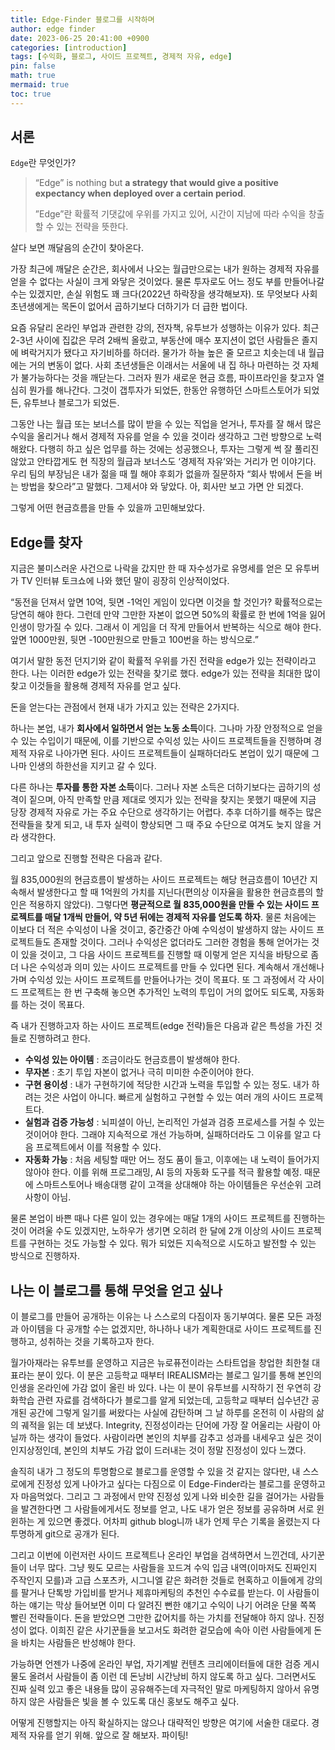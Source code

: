 ```yaml
---
title: Edge-Finder 블로그를 시작하며
author: edge finder
date: 2023-06-25 20:41:00 +0900
categories: [introduction]
tags: [수익화, 블로그, 사이드 프로젝트, 경제적 자유, edge]
pin: false
math: true
mermaid: true
toc: true
---
```




## 서론

`Edge`란 무엇인가?

> “Edge” is nothing but **a strategy that would give a positive expectancy when deployed over a certain period**.
>
> ”Edge”란 확률적 기댓값에 우위를 가지고 있어, 시간이 지남에 따라 수익을 창출할 수 있는 전략을 뜻한다.

살다 보면 깨달음의 순간이 찾아온다.

가장 최근에 깨달은 순간은, 회사에서 나오는 월급만으로는 내가 원하는 경제적 자유를 얻을 수 없다는 사실이 크게 와닿은 것이었다. 물론 투자로도 어느 정도 부를 만들어나갈 수는 있겠지만, 손실 위험도 꽤 크다(2022년 하락장을 생각해보자). 또 무엇보다 사회 초년생에게는 목돈이 없어서 곱하기보다 더하기가 더 급한 법이다.

요즘 유달리 온라인 부업과 관련한 강의, 전자책, 유투브가 성행하는 이유가 있다. 최근 2-3년 사이에 집값은 무려 2배씩 올랐고, 부동산에 매수 포지션이 없던 사람들은 졸지에 벼락거지가 됐다고 자기비하를 하더라. 물가가 하늘 높은 줄 모르고 치솟는데 내 월급에는 거의 변동이 없다. 사회 초년생들은 이래서는 서울에 내 집 하나 마련하는 것 자체가 불가능하다는 것을 깨닫는다. 그러자 뭔가 새로운 현금 흐름, 파이프라인을 찾고자 열심히 뭔가를 해나간다. 그것이 갭투자가 되었든, 한동안 유행하던 스마트스토어가 되었든, 유투브나 블로그가 되었든.

그동안 나는 월급 또는 보너스를 많이 받을 수 있는 직업을 얻거나, 투자를 잘 해서 많은 수익을 올리거나 해서 경제적 자유를 얻을 수 있을 것이라 생각하고 그런 방향으로 노력해왔다. 다행히 하고 싶은 업무를 하는 것에는 성공했으나, 투자는 그렇게 썩 잘 풀리진 않았고 안타깝게도 현 직장의 월급과 보너스도 ‘경제적 자유’와는 거리가 먼 이야기다. 우리 팀의 부장님은 내가 젊을 때 뭘 해야 후회가 없을까 질문하자 “회사 밖에서 돈을 버는 방법을 찾으라”고 말했다. 그제서야 와 닿았다. 아, 회사만 보고 가면 안 되겠다.

그렇게 어떤 현금흐름을 만들 수 있을까 고민해보았다.



## Edge를 찾자

지금은 불미스러운 사건으로 나락을 갔지만 한 때 자수성가로 유명세를 얻은 모 유투버가 TV 인터뷰 토크쇼에 나와 했던 말이 굉장히 인상적이었다.

“동전을 던져서 앞면 10억, 뒷면 -1억인 게임이 있다면 이것을 할 것인가? 확률적으로는 당연히 해야 한다. 그런데 만약 그만한 자본이 없으면 50%의 확률로 한 번에 1억을 잃어 인생이 망가질 수 있다. 그래서 이 게임을 더 작게 만들어서 반복하는 식으로 해야 한다. 앞면 1000만원, 뒷면 -100만원으로 만들고 100번을 하는 방식으로.”

여기서 말한 동전 던지기와 같이 확률적 우위를 가진 전략을 edge가 있는 전략이라고 한다. 나는 이러한 edge가 있는 전략을 찾기로 했다. edge가 있는 전략을 최대한 많이 찾고 이것들을 활용해 경제적 자유를 얻고 싶다.

돈을 얻는다는 관점에서 현재 내가 가지고 있는 전략은 2가지다.

하나는 본업, 내가 **회사에서 일하면서 얻는 노동 소득**이다. 그나마 가장 안정적으로 얻을 수 있는 수입이기 때문에, 이를 기반으로 수익성 있는 사이드 프로젝트들을 진행하며 경제적 자유로 나아가면 된다. 사이드 프로젝트들이 실패하더라도 본업이 있기 때문에 그나마 인생의 하한선을 지키고 갈 수 있다.

다른 하나는 **투자를 통한 자본 소득**이다. 그러나 자본 소득은 더하기보다는 곱하기의 성격이 짙으며, 아직 만족할 만큼 제대로 엣지가 있는 전략을 찾지는 못했기 때문에 지금 당장 경제적 자유로 가는 주요 수단으로 생각하기는 어렵다. 추후 더하기를 해주는 많은 전략들을 찾게 되고, 내 투자 실력이 향상되면 그 때 주요 수단으로 여겨도 늦지 않을 거라 생각한다.

그리고 앞으로 진행할 전략은 다음과 같다.

월 835,000원의 현금흐름이 발생하는 사이드 프로젝트는 해당 현금흐름이 10년간 지속해서 발생한다고 할 때 1억원의 가치를 지닌다(편의상 이자율을 활용한 현금흐름의 할인은 적용하지 않았다). 그렇다면 **평균적으로 월 835,000원을 만들 수 있는 사이드 프로젝트를 매달 1개씩 만들어, 약 5년 뒤에는 경제적 자유를 얻도록 하자**. 물론 처음에는 이보다 더 적은 수익성이 나올 것이고, 중간중간 아예 수익성이 발생하지 않는 사이드 프로젝트들도 존재할 것이다. 그러나 수익성은 없더라도 그러한 경험을 통해 얻어가는 것이 있을 것이고, 그 다음 사이드 프로젝트를 진행할 때 이렇게 얻은 지식을 바탕으로 좀 더 나은 수익성과 의미 있는 사이드 프로젝트를 만들 수 있다면 된다. 계속해서 개선해나가며 수익성 있는 사이드 프로젝트를 만들어나가는 것이 목표다. 또 그 과정에서 각 사이드 프로젝트는 한 번 구축해 놓으면 추가적인 노력의 투입이 거의 없어도 되도록, 자동화를 하는 것이 목표다.

즉 내가 진행하고자 하는 사이드 프로젝트(edge 전략)들은 다음과 같은 특성을 가진 것들로 진행하려고 한다.

- **수익성 있는 아이템** : 조금이라도 현금흐름이 발생해야 한다.
- **무자본** : 초기 투입 자본이 없거나 극히 미미한 수준이어야 한다.
- **구현 용이성** : 내가 구현하기에 적당한 시간과 노력을 투입할 수 있는 정도. 내가 하려는 것은 사업이 아니다. 빠르게 실험하고 구현할 수 있는 여러 개의 사이드 프로젝트다.
- **실험과 검증 가능성** : 뇌피셜이 아닌, 논리적인 가설과 검증 프로세스를 거칠 수 있는 것이어야 한다. 그래야 지속적으로 개선 가능하며, 실패하더라도 그 이유를 알고 다음 프로젝트에서 이를 적용할 수 있다.
- **자동화 가능** : 처음 세팅할 때만 어느 정도 품이 들고, 이후에는 내 노력이 들어가지 않아야 한다. 이를 위해 프로그래밍, AI 등의 자동화 도구를 적극 활용할 예정. 때문에 스마트스토어나 배송대행 같이 고객을 상대해야 하는 아이템들은 우선순위 고려사항이 아님.

물론 본업이 바쁜 때나 다른 일이 있는 경우에는 매달 1개의 사이드 프로젝트를 진행하는 것이 어려울 수도 있겠지만, 노하우가 생기면 오히려 한 달에 2개 이상의 사이드 프로젝트를 구현하는 것도 가능할 수 있다. 뭐가 되었든 지속적으로 시도하고 발전할 수 있는 방식으로 진행하자.



## 나는 이 블로그를 통해 무엇을 얻고 싶나

이 블로그를 만들어 공개하는 이유는 나 스스로의 다짐이자 동기부여다. 물론 모든 과정과 아이템을 다 공개할 수는 없겠지만, 하나하나 내가 계획한대로 사이드 프로젝트를 진행하고, 성취하는 것을 기록하고자 한다.

월가아재라는 유투브를 운영하고 지금은 뉴로퓨전이라는 스타트업을 창업한 최한철 대표라는 분이 있다. 이 분은 고등학교 때부터 IREALISM라는 블로그 일기를 통해 본인의 인생을 온라인에 가감 없이 올린 바 있다. 나는 이 분이 유투브를 시작하기 전 우연히 강화학습 관련 자료를 검색하다가 블로그를 알게 되었는데, 고등학교 때부터 십수년간 공개된 공간에 그렇게 일기를 써왔다는 사실에 감탄하며 그 날 하루를 온전히 이 사람의 삶의 궤적을 읽는 데 보냈다. Integrity, 진정성이라는 단어에 가장 잘 어울리는 사람이 아닐까 하는 생각이 들었다. 사람이라면 본인의 치부를 감추고 성과를 내세우고 싶은 것이 인지상정인데, 본인의 치부도 가감 없이 드러내는 것이 정말 진정성이 있다 느꼈다.



솔직히 내가 그 정도의 투명함으로 블로그를 운영할 수 있을 것 같지는 않다만, 내 스스로에게 진정성 있게 나아가고 싶다는 다짐으로 이 Edge-Finder라는 블로그를 운영하고자 마음먹었다. 그리고 그 과정에서 만약 진정성 있게 나와 비슷한 길을 걸어가는 사람들을 발견한다면 그 사람들에게서도 정보를 얻고, 나도 내가 얻은 정보를 공유하며 서로 윈윈하는 게 있으면 좋겠다. 어차피 github blog니까 내가 언제 무슨 기록을 올렸는지 다 투명하게 git으로 공개가 된다.



그리고 이번에 이런저런 사이드 프로젝트나 온라인 부업을 검색하면서 느낀건데, 사기꾼들이 너무 많다. 그냥 뭣도 모르는 사람들을 꼬드겨 수익 입금 내역(이마저도 진짜인지 주작인지 모를)과 고급 스포츠카, 시그니엘 같은 화려한 것들로 현혹하고 이들에게 강의를 팔거나 단톡방 가입비를 받거나 제휴마케팅의 추천인 수수료를 받는다. 이 사람들이 하는 얘기는 막상 들어보면 이미 다 알려진 뻔한 얘기고 수익이 나기 어려운 단물 쪽쪽 빨린 전략들이다. 돈을 받았으면 그만한 값어치를 하는 가치를 전달해야 하지 않나. 진정성이 없다. 이희진 같은 사기꾼들을 보고서도 화려한 겉모습에 속아 이런 사람들에게 돈을 바치는 사람들은 반성해야 한다.

가능하면 언젠가 나중에 온라인 부업, 자기계발 컨텐츠 크리에이터들에 대한 검증 게시물도 올려서 사람들이 좀 이런 데 돈낭비 시간낭비 하지 않도록 하고 싶다. 그러면서도 진짜 실력 있고 좋은 내용들 많이 공유해주는데 자극적인 말로 마케팅하지 않아서 유명하지 않은 사람들은 빛을 볼 수 있도록 대신 홍보도 해주고 싶다.

어떻게 진행할지는 아직 확실하지는 않으나 대략적인 방향은 여기에 서술한 대로다. 경제적 자유를 얻기 위해. 앞으로 잘 해보자. 파이팅!